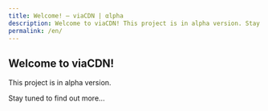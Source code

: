 ```yaml
---
title: Welcome! – viaCDN | αlpha
description: Welcome to viaCDN! This project is in alpha version. Stay tuned to find out more...
permalink: /en/
---
```


## Welcome to viaCDN!

This project is in alpha version.

Stay tuned to find out more...
